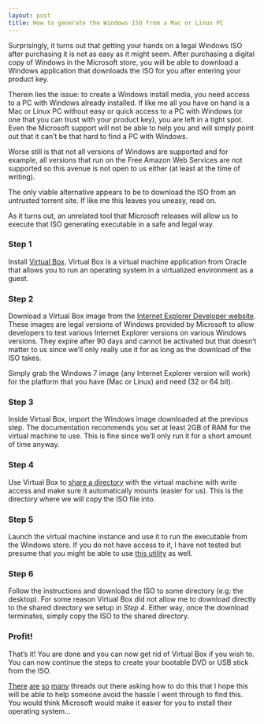 ```yaml
---
layout: post
title: How to generate the Windows ISO from a Mac or Linux PC
---
```

Surprisingly, it turns out that getting your hands on a legal Windows ISO after purchasing it is not as easy as it might seem. After purchasing a digital copy of Windows in the Microsoft store, you will be able to download a Windows application that downloads the ISO for you after entering your product key.

Therein lies the issue: to create a Windows install media, you need access to a PC with Windows already installed. If like me all you have on hand is a Mac or Linux PC without easy or quick access to a PC with Windows (or one that you can trust with your product key), you are left in a tight spot. Even the Microsoft support will not be able to help you and will simply point out that it can’t be that hard to find a PC with Windows.

Worse still is that not all versions of Windows are supported and for example, all versions that run on the Free Amazon Web Services are not supported so this avenue is not open to us either (at least at the time of writing).

The only viable alternative appears to be to download the ISO from an untrusted torrent site. If like me this leaves you uneasy, read on.

As it turns out, an unrelated tool that Microsoft releases will allow us to execute that ISO generating executable in a safe and legal way.

### Step 1

Install [Virtual Box](https://www.virtualbox.org/). Virtual Box is a virtual machine application from Oracle that allows you to run an operating system in a virtualized environment as a guest.

### Step 2

Download a Virtual Box image from the [Internet Explorer Developer website](http://dev.modern.ie/tools/vms/). These images are legal versions of Windows provided by Microsoft to allow developers to test various Internet Explorer versions on various Windows versions. They expire after 90 days and cannot be activated but that doesn’t matter to us since we’ll only really use it for as long as the download of the ISO takes.

Simply grab the Windows 7 image (any Internet Explorer version will work) for the platform that you have (Mac or Linux) and need (32 or 64 bit).

### Step 3

Inside Virtual Box, import the Windows image downloaded at the previous step. The documentation recommends you set at least 2GB of RAM for the virtual machine to use. This is fine since we’ll only run it for a short amount of time anyway.

### Step 4

Use Virtual Box to [share a directory](https://www.virtualbox.org/manual/ch04.html#sharedfolders) with the virtual machine with write access and make sure it automatically mounts (easier for us). This is the directory where we will copy the ISO file into.

### Step 5

Launch the virtual machine instance and use it to run the executable from the Windows store. If you do not have access to it, I have not tested but presume that you might be able to use [this utility](http://windows.microsoft.com/en-us/windows-8/create-reset-refresh-media) as well.

### Step 6

Follow the instructions and download the ISO to some directory (e.g: the desktop). For some reason Virtual Box did not allow me to download directly to the shared directory we setup in *Step 4*. Either way, once the download terminates, simply copy the ISO to the shared directory.

### Profit!

That’s it! You are done and you can now get rid of Virtual Box if you wish to. You can now continue the steps to create your bootable DVD or USB stick from the ISO.

[There](http://www.tomshardware.com/answers/id-1800781/windows-iso-file.html) [are](http://kb.parallels.com/en/121009) [so](http://log.maniacalrage.net/post/78047230047/how-to-install-windows-8-1-on-a-new-mac-pro) [many](http://forums.whirlpool.net.au/archive/2155844) threads out there asking how to do this that I hope this will be able to help someone avoid the hassle I went through to find this. You would think Microsoft would make it easier for you to install their operating system...
